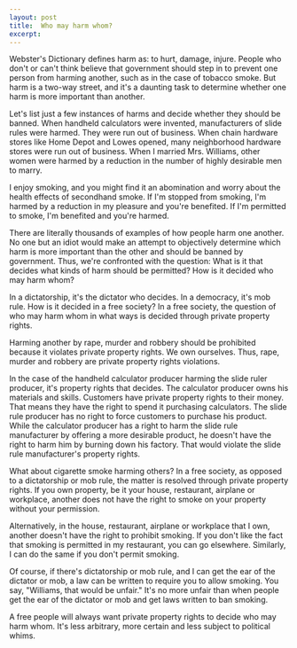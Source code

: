 ```yaml
---
layout: post
title:  Who may harm whom?
excerpt:
---
```












Webster's Dictionary defines harm as: to hurt, damage, injure. People who don't or can't think believe that government should step in to prevent one person from harming another, such as in the case of tobacco smoke. But harm is a two-way street, and it's a daunting task to determine whether one harm is more important than another.

Let's list just a few instances of harms and decide whether they should be banned. When handheld calculators were invented, manufacturers of slide rules were harmed. They were run out of business. When chain hardware stores like Home Depot and Lowes opened, many neighborhood hardware stores were run out of business. When I married Mrs. Williams, other women were harmed by a reduction in the number of highly desirable men to marry.

I enjoy smoking, and you might find it an abomination and worry about the health effects of secondhand smoke. If I'm stopped from smoking, I'm harmed by a reduction in my pleasure and you're benefited. If I'm permitted to smoke, I'm benefited and you're harmed.

There are literally thousands of examples of how people harm one another. No one but an idiot would make an attempt to objectively determine which harm is more important than the other and should be banned by government. Thus, we're confronted with the question: What is it that decides what kinds of harm should be permitted? How is it decided who may harm whom?

In a dictatorship, it's the dictator who decides. In a democracy, it's mob rule. How is it decided in a free society? In a free society, the question of who may harm whom in what ways is decided through private property rights.

Harming another by rape, murder and robbery should be prohibited because it violates private property rights. We own ourselves. Thus, rape, murder and robbery are private property rights violations.

In the case of the handheld calculator producer harming the slide ruler producer, it's property rights that decides. The calculator producer owns his materials and skills. Customers have private property rights to their money. That means they have the right to spend it purchasing calculators. The slide rule producer has no right to force customers to purchase his product. While the calculator producer has a right to harm the slide rule manufacturer by offering a more desirable product, he doesn't have the right to harm him by burning down his factory. That would violate the slide rule manufacturer's property rights.

What about cigarette smoke harming others? In a free society, as opposed to a dictatorship or mob rule, the matter is resolved through private property rights. If you own property, be it your house, restaurant, airplane or workplace, another does not have the right to smoke on your property without your permission.

Alternatively, in the house, restaurant, airplane or workplace that I own, another doesn't have the right to prohibit smoking. If you don't like the fact that smoking is permitted in my restaurant, you can go elsewhere. Similarly, I can do the same if you don't permit smoking.

Of course, if there's dictatorship or mob rule, and I can get the ear of the dictator or mob, a law can be written to require you to allow smoking. You say, "Williams, that would be unfair." It's no more unfair than when people get the ear of the dictator or mob and get laws written to ban smoking.

A free people will always want private property rights to decide who may harm whom. It's less arbitrary, more certain and less subject to political whims.



